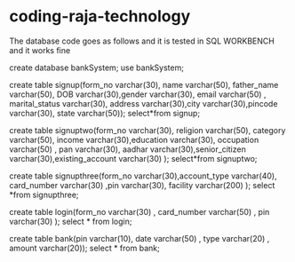# coding-raja-technology

The database code goes as follows and it is tested in SQL WORKBENCH and it works fine 






create database bankSystem;
use bankSystem;


create table signup(form_no varchar(30), name varchar(50), father_name varchar(50), DOB varchar(30),gender varchar(30), email varchar(50) , marital_status varchar(30), address varchar(30),city varchar(30),pincode varchar(30), state varchar(50));
select*from signup;

create table signuptwo(form_no varchar(30), religion varchar(50), category varchar(50), income varchar(30),education varchar(30), occupation varchar(50) , pan varchar(30), aadhar varchar(30),senior_citizen varchar(30),existing_account varchar(30) );
select*from signuptwo;



create table signupthree(form_no varchar(30),account_type varchar(40), card_number varchar(30) ,pin varchar(30), facility varchar(200) );
select *from signupthree;

create table login(form_no varchar(30) , card_number varchar(50) , pin varchar(30) );
select * from login;

create table bank(pin varchar(10), date varchar(50) , type varchar(20) , amount varchar(20));
select * from bank;

